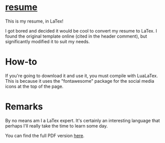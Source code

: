 [resume](https://www.dropbox.com/s/6zfqq83d2euvebq/RESUME_GrantMcGovern.pdf?dl=0)
======

This is my resume, in LaTex!

I got bored and decided it would be cool to convert my resume to LaTex. I found the original template online (cited in the header comment), but significantly modified it to suit my needs. 

How-to
======

If you're going to download it and use it, you must compile with LuaLaTex. This is because it uses the "fontawesome" package for the social media icons at the top of the page. 

Remarks 
======

By no means am I a LaTex expert. It's certainly an interesting language that perhaps I'll really take the time to learn some day.

You can find the full PDF version [here](https://www.dropbox.com/s/6zfqq83d2euvebq/RESUME_GrantMcGovern.pdf?dl=0).
